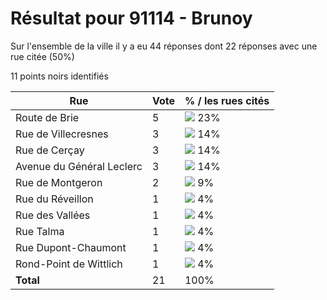# Résultat pour 91114 - Brunoy

Sur l'ensemble de la ville il y a eu 44 réponses dont 22 réponses avec une rue citée (50%)

11 points noirs identifiés

| Rue | Vote | % / les rues cités|
|-----|------|-------------------|
| Route de Brie | 5 | <img src="../../img/bar_23.gif" />&nbsp;23%|
| Rue de Villecresnes | 3 | <img src="../../img/bar_14.gif" />&nbsp;14%|
| Rue de Cerçay | 3 | <img src="../../img/bar_14.gif" />&nbsp;14%|
| Avenue du Général Leclerc | 3 | <img src="../../img/bar_14.gif" />&nbsp;14%|
| Rue de Montgeron | 2 | <img src="../../img/bar_9.gif" />&nbsp;9%|
| Rue du Réveillon | 1 | <img src="../../img/bar_4.gif" />&nbsp;4%|
| Rue des Vallées | 1 | <img src="../../img/bar_4.gif" />&nbsp;4%|
| Rue Talma | 1 | <img src="../../img/bar_4.gif" />&nbsp;4%|
| Rue Dupont-Chaumont | 1 | <img src="../../img/bar_4.gif" />&nbsp;4%|
| Rond-Point de Wittlich | 1 | <img src="../../img/bar_4.gif" />&nbsp;4%|
| **Total** | 21 | 100%|
